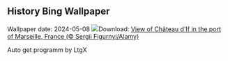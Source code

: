 ## History Bing Wallpaper
Wallpaper date: 2024-05-08
![](https://www.bing.com/th?id=OHR.PortMarseille_EN-IN7480863475_UHD.jpg&w=1000)Download: [View of Château d'If in the port of Marseille, France (© Sergii Figurnyi/Alamy)](https://www.bing.com/th?id=OHR.PortMarseille_EN-IN7480863475_UHD.jpg)

Auto get programm by LtgX
